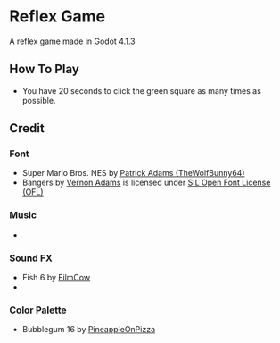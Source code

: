 # Reflex Game

A reflex game made in Godot 4.1.3 


## How To Play

- You have 20 seconds to click the green square as many times as possible.


## Credit


### Font
- Super Mario Bros. NES by [Patrick Adams (TheWolfBunny64)](https://thewolfbunny64.itch.io/super-mario-bros-nes)
- Bangers by [Vernon Adams](https://www.1001fonts.com/users/newtypography/) is licensed under [SIL Open Font License (OFL)](http://scripts.sil.org/OFL)

### Music 
- 

### Sound FX
- Fish 6 by [FilmCow](https://filmcow.itch.io/)
- 

### Color Palette
- Bubblegum 16 by [PineappleOnPizza](https://lospec.com/palette-list/bubblegum-16)


